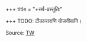 +++
title = "+सर्व-प्रस्तुतिः"

+++
TODO: टीकान्तराणि योजनीयानि। 

Source: [TW](https://archive.org/details/YatindraMataDipikaRKMission)

